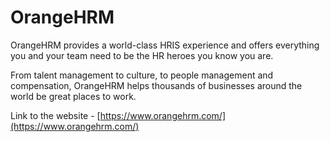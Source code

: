 # OrangeHRM

OrangeHRM provides a world-class HRIS experience and offers everything you and your team need to be the HR heroes you know you are.

From talent management to culture, to people management and compensation, OrangeHRM helps thousands of businesses around the world be great places to work.

Link to the website - [https://www.orangehrm.com/](https://www.orangehrm.com/)
